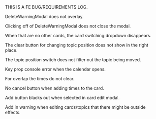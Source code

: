 THIS IS A FE BUG/REQUIREMENTS LOG. 

DeleteWarningModal does not overlay.

Clicking off of DeleteWarningModal does not close the modal.

When that are no other cards, the card switching dropdown disappears. 

The clear button for changing topic position does not show in the right place. 

The topic position switch does not filter out the topic being moved. 

Key prop console error when the calendar opens.

For overlap the times do not clear. 

No cancel button when adding times to the card.

Add button blacks out when selected in card edit modal.

Add in warning when editing cards/topics that there might be outside effects. 
